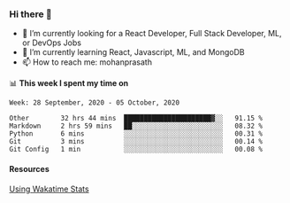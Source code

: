 ### Hi there 👋

- 🔭 I’m currently looking for a React Developer, Full Stack Developer, ML, or DevOps Jobs
- 🌱 I’m currently learning React, Javascript, ML, and MongoDB
- 📫 How to reach me: mohanprasath

📊 **This week I spent my time on**
<!--START_SECTION:waka-->
```text
Week: 28 September, 2020 - 05 October, 2020

Other        32 hrs 44 mins  ██████████████████████▓░░   91.15 % 
Markdown     2 hrs 59 mins   ██░░░░░░░░░░░░░░░░░░░░░░░   08.32 % 
Python       6 mins          ░░░░░░░░░░░░░░░░░░░░░░░░░   00.31 % 
Git          3 mins          ░░░░░░░░░░░░░░░░░░░░░░░░░   00.14 % 
Git Config   1 min           ░░░░░░░░░░░░░░░░░░░░░░░░░   00.08 % 
```
<!--END_SECTION:waka-->

#### Resources
[Using Wakatime Stats](https://github.com/marketplace/actions/waka-readme)
